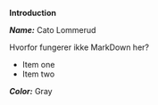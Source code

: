**Introduction**

***Name:*** Cato Lommerud

Hvorfor fungerer ikke MarkDown her?

- Item one
- Item two

***Color:*** Gray
